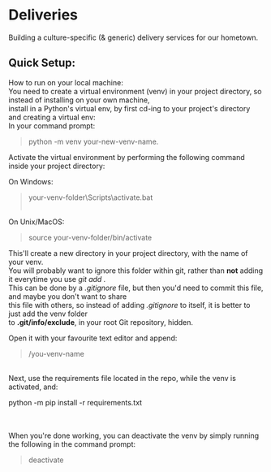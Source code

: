 # Deliveries
Building a culture-specific (& generic) delivery services for our hometown.

<h2>Quick Setup:</h2>

How to run on your local machine:<br>
You need to create a virtual environment (venv) in your project directory, so instead of installing on your own machine,<br>install in a Python's virtual env, by
first cd-ing to your project's directory and creating a virtual env:<br>
In your command prompt:<br>
> python -m venv your-new-venv-name.

Activate the virtual environment by performing the following command inside your project directory:<br>

On Windows:<br>
> your-venv-folder\Scripts\activate.bat <br><br>

On Unix/MacOS: <br>
> source your-venv-folder/bin/activate 

This'll create a new directory in your project directory, with the name of your venv.<br>
You will probably want to ignore this folder within git, rather than <b>not</b> adding it everytime you use <i>git add .</i><br>
This can be done by a <i>.gitignore</i> file, but then you'd need to commit this file, and maybe you don't want to share<br>
this file with others, so instead of adding <i>.gitignore</i> to itself, it is better to just add the venv folder<br>
to <b>.git/info/exclude</b>, in your root Git repository, hidden.

Open it with your favourite text editor and append:
> /you-venv-name

<br>
Next, use the requirements file located in the repo, while the venv is activated, and:

python -m pip install -r requirements.txt

<br><br>
When you're done working, you can deactivate the venv by simply running the following in the command prompt:
> deactivate

